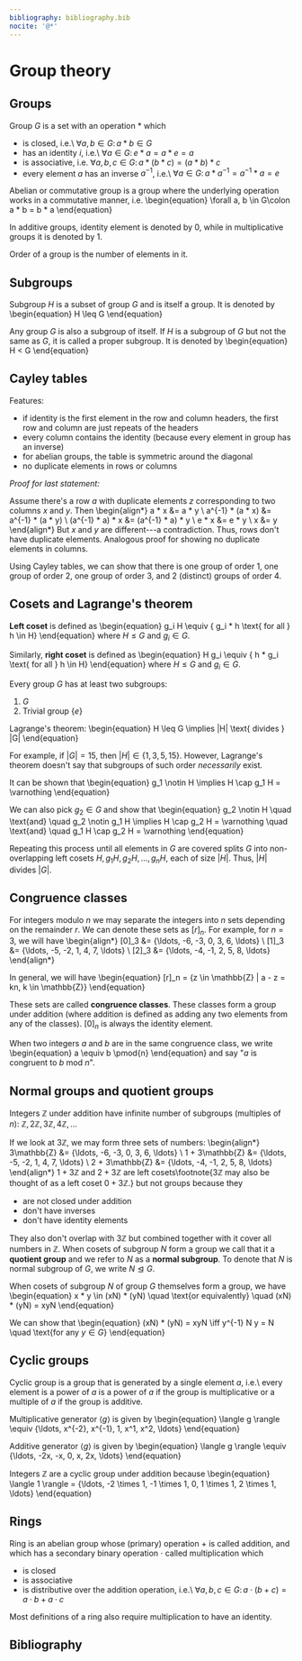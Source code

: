 ```yaml
---
bibliography: bibliography.bib
nocite: '@*'
---
```


# Group theory

## Groups

Group $G$ is a set with an operation $*$ which

* is closed, i.e.\ $\forall a, b \in G\colon a * b \in G$
* has an identity $i$, i.e.\ $\forall a \in G\colon e*a = a*e = a$
* is associative, i.e. $\forall a, b, c \in G\colon a * (b * c)  = (a * b) * c$
* every element $a$ has an inverse $a^{-1}$, i.e.\ $\forall a \in G\colon a * a^{-1} = a^{-1} * a = e$

Abelian or commutative group is a group where the underlying operation works in a commutative manner, i.e.
\begin{equation}
  \forall a, b \in G\colon a * b = b * a
\end{equation}

In additive groups, identity element is denoted by $0$, while in multiplicative groups it is denoted by $1$.

Order of a group is the number of elements in it.

## Subgroups

Subgroup $H$ is a subset of group $G$ and is itself a group. It is denoted by
\begin{equation}
  H \leq G
\end{equation}

Any group $G$ is also a subgroup of itself. If $H$ is a subgroup of $G$ but not the same as $G$, it is called a proper subgroup. It is denoted by
\begin{equation}
  H < G
\end{equation}

## Cayley tables

Features:

* if identity is the first element in the row and column headers, the first row and column are just repeats of the headers
* every column contains the identity (because every element in group has an inverse)
* for abelian groups, the table is symmetric around the diagonal
* no duplicate elements in rows or columns

*Proof for last statement:*

Assume there's a row $a$ with duplicate elements $z$ corresponding to two columns $x$ and $y$. Then
\begin{align*}
  a * x &= a * y \\
  a^{-1} * (a * x) &= a^{-1} * (a * y) \\
  (a^{-1} * a) * x &= (a^{-1} * a) * y \\
  e * x &= e * y \\
  x &= y
\end{align*}
But $x$ and $y$ are different---a contradiction. Thus, rows don't have duplicate elements. Analogous proof for showing no duplicate elements in columns.

Using Cayley tables, we can show that there is one group of order 1, one group of order 2, one group of order 3, and 2 (distinct) groups of order 4.

## Cosets and Lagrange's theorem

**Left coset** is defined as
\begin{equation}
  g_i H \equiv \{ g_i * h \text{ for all } h \in H\}
\end{equation}
where $H \leq G$ and $g_i \in G$.

Similarly, **right coset** is defined as
\begin{equation}
  H g_i \equiv \{ h * g_i \text{ for all } h \in H\}
\end{equation}
where $H \leq G$ and $g_i \in G$.

Every group $G$ has at least two subgroups:

1. $G$
2. Trivial group $\{e\}$

Lagrange's theorem:
\begin{equation}
  H \leq G \implies |H| \text{ divides } |G|
\end{equation}

For example, if $|G| = 15$, then $|H| \in \{1, 3, 5, 15\}$. However, Lagrange's theorem doesn't say that subgroups of such order *necessarily* exist.

It can be shown that
\begin{equation}
  g_1 \notin H \implies H \cap g_1 H = \varnothing
\end{equation}

We can also pick $g_2 \in G$ and show that
\begin{equation}
  g_2 \notin H \quad \text{and} \quad g_2 \notin g_1 H \implies H \cap g_2 H = \varnothing \quad \text{and} \quad g_1 H \cap g_2 H = \varnothing
\end{equation}

Repeating this process until all elements in $G$ are covered splits $G$ into non-overlapping left cosets $H, g_1 H, g_2 H, \ldots, g_n H$, each of size $|H|$. Thus, $|H|$ divides $|G|$.

## Congruence classes

For integers modulo $n$ we may separate the integers into $n$ sets depending on the remainder $r$. We can denote these sets as $[r]_n$. For example, for $n = 3$, we will have
\begin{align*}
  [0]_3 &= \{\ldots, -6, -3, 0, 3, 6, \ldots\} \\
  [1]_3 &= \{\ldots, -5, -2, 1, 4, 7, \ldots\} \\
  [2]_3 &= \{\ldots, -4, -1, 2, 5, 8, \ldots\}
\end{align*}

In general, we will have
\begin{equation}
  [r]_n = \{z \in \mathbb{Z} | a - z = kn, k \in \mathbb{Z}\}
\end{equation}

These sets are called **congruence classes**. These classes form a group under addition (where addition is defined as adding any two elements from any of the classes). $[0]_n$ is always the identity element.

When two integers $a$ and $b$ are in the same congruence class, we write
\begin{equation}
  a \equiv b \pmod{n}
\end{equation}
and say "$a$ is congruent to $b$ mod $n$".

## Normal groups and quotient groups

Integers $\mathbb{Z}$ under addition have infinite number of subgroups (multiples of $n$): $\mathbb{Z}, 2\mathbb{Z}, 3\mathbb{Z}, 4\mathbb{Z}, \ldots$

If we look at $3\mathbb{Z}$, we may form three sets of numbers:
\begin{align*}
  3\mathbb{Z} &= \{\ldots, -6, -3, 0, 3, 6, \ldots\} \\
  1 + 3\mathbb{Z} &= \{\ldots, -5, -2, 1, 4, 7, \ldots\} \\
  2 + 3\mathbb{Z} &= \{\ldots, -4, -1, 2, 5, 8, \ldots\}
\end{align*}
$1 + 3\mathbb{Z}$ and $2 + 3\mathbb{Z}$ are left cosets\footnote{$3\mathbb{Z}$ may also be thought of as a left coset $0 + 3\mathbb{Z}$.} but not groups because they

* are not closed under addition
* don't have inverses
* don't have identity elements

They also don't overlap with $3\mathbb{Z}$ but combined together with it cover all numbers in $\mathbb{Z}$. When cosets of subgroup $N$ form a group we call that it a **quotient group** and we refer to $N$ as a **normal subgroup**. To denote that $N$ is normal subgroup of $G$, we write $N \trianglelefteq G$.

When cosets of subgroup $N$ of group $G$ themselves form a group, we have
\begin{equation}
  x * y \in (xN) * (yN) \quad \text{or equivalently} \quad (xN) * (yN) = xyN
\end{equation}

We can show that
\begin{equation}
  (xN) * (yN) = xyN \iff y^{-1} N y = N \quad \text{for any $y \in G$}
\end{equation}

## Cyclic groups

Cyclic group is a group that is generated by a single element $a$, i.e.\ every element is a power of $a$ is a power of $a$ if the group is multiplicative or a multiple of $a$ if the group is additive.

Multiplicative generator $\langle g \rangle$ is given by
\begin{equation}
  \langle g \rangle \equiv  \{\ldots, x^{-2}, x^{-1}, 1, x^1, x^2, \ldots\}
\end{equation}

Additive generator $\langle g \rangle$ is given by
\begin{equation}
  \langle g \rangle \equiv  \{\ldots, -2x, -x, 0, x, 2x, \ldots\}
\end{equation}

Integers $\mathbb{Z}$ are a cyclic group under addition because
\begin{equation}
  \langle 1 \rangle = \{\ldots, -2 \times 1, -1 \times 1, 0, 1 \times 1, 2 \times 1, \ldots\}
\end{equation}

## Rings

Ring is an abelian group whose (primary) operation $+$ is called addition, and which has a secondary binary operation $\cdot$ called multiplication which

* is closed
* is associative
* is distributive over the addition operation, i.e.\ $\forall a, b, c \in G\colon a \cdot (b + c) = a \cdot b + a \cdot c$

Most definitions of a ring also require multiplication to have an identity.

## Bibliography
